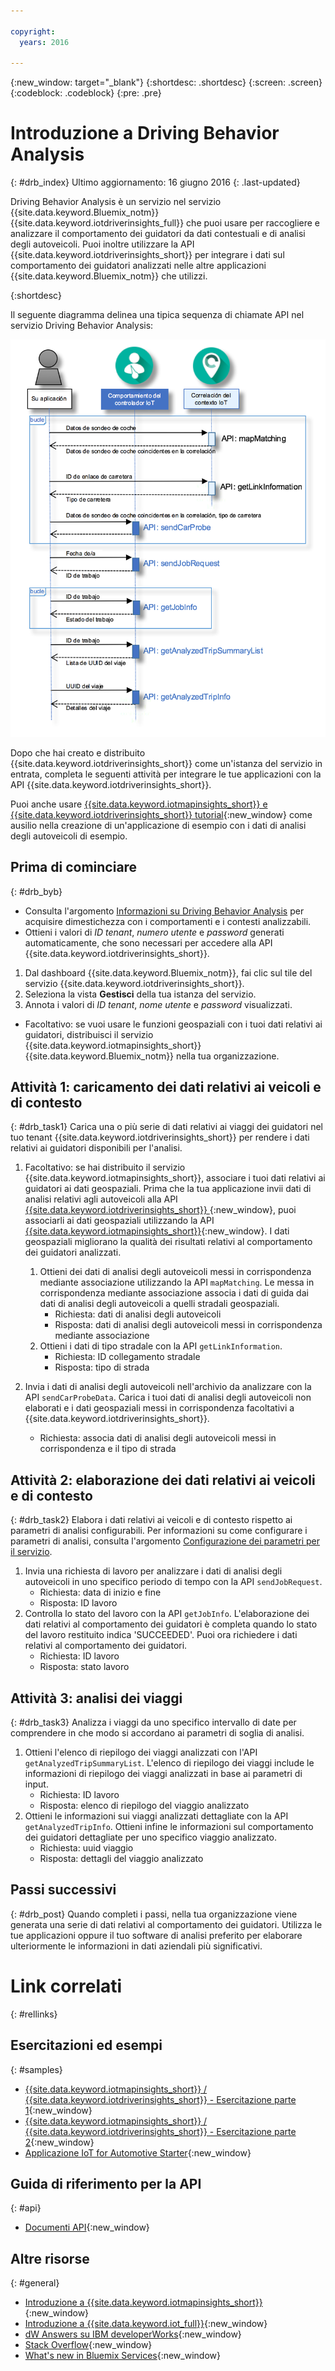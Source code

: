 ```yaml
---

copyright:
  years: 2016

---
```


{:new_window: target="_blank"}
{:shortdesc: .shortdesc}
{:screen: .screen}
{:codeblock: .codeblock}
{:pre: .pre}

# Introduzione a Driving Behavior Analysis
{: #drb_index}
Ultimo aggiornamento: 16 giugno 2016
{: .last-updated}

Driving Behavior Analysis è un servizio nel servizio {{site.data.keyword.Bluemix_notm}}  {{site.data.keyword.iotdriverinsights_full}} che puoi usare per raccogliere e analizzare il comportamento dei guidatori da dati contestuali e di analisi degli autoveicoli. Puoi inoltre utilizzare la API {{site.data.keyword.iotdriverinsights_short}} per integrare i dati sul comportamento dei guidatori analizzati nelle altre applicazioni {{site.data.keyword.Bluemix_notm}} che utilizzi.

{:shortdesc}

Il seguente diagramma delinea una tipica sequenza di chiamate API nel servizio Driving Behavior Analysis:

![Tipica sequenza di analisi](images/sequence_diagram.png "Tipica sequenza di analisi")

Dopo che hai creato e distribuito {{site.data.keyword.iotdriverinsights_short}} come un'istanza del servizio in entrata, completa le seguenti attività per integrare le tue applicazioni con la API {{site.data.keyword.iotdriverinsights_short}}.

Puoi anche usare [{{site.data.keyword.iotmapinsights_short}} e {{site.data.keyword.iotdriverinsights_short}} tutorial](https://github.com/IBM-Bluemix/car-data-management){:new_window} come ausilio nella creazione di un'applicazione di esempio con i dati di analisi degli autoveicoli di esempio.


## Prima di cominciare
{: #drb_byb}

- Consulta l'argomento [Informazioni su Driving Behavior Analysis](drb_iotdriverinsights_overview.html) per acquisire dimestichezza con i comportamenti e i contesti analizzabili.
- Ottieni i valori di *ID tenant*, *numero utente* e *password* generati automaticamente, che sono necessari per accedere alla API {{site.data.keyword.iotdriverinsights_short}}.

1. Dal dashboard {{site.data.keyword.Bluemix_notm}}, fai clic sul tile del servizio {{site.data.keyword.iotdriverinsights_short}}.
2. Seleziona la vista **Gestisci** della tua istanza del servizio.
3. Annota i valori di *ID tenant*, *nome utente* e *password* visualizzati.

- Facoltativo: se vuoi usare le funzioni geospaziali con i tuoi dati relativi ai guidatori, distribuisci il servizio {{site.data.keyword.iotmapinsights_short}} {{site.data.keyword.Bluemix_notm}} nella tua organizzazione.

## Attività 1: caricamento dei dati relativi ai veicoli e di contesto
{: #drb_task1}
Carica una o più serie di dati relativi ai viaggi dei guidatori nel tuo tenant {{site.data.keyword.iotdriverinsights_short}} per rendere i dati relativi ai guidatori disponibili per l'analisi.

1. Facoltativo: se hai distribuito il servizio {{site.data.keyword.iotmapinsights_short}}, associare i tuoi dati relativi ai guidatori ai dati geospaziali.
Prima che la tua applicazione invii dati di analisi relativi agli autoveicoli alla API [{{site.data.keyword.iotdriverinsights_short}} ](http://ibm.biz/IoTDriverBehavior_APIdoc){:new_window}, puoi associarli ai dati geospaziali utilizzando la API [{{site.data.keyword.iotmapinsights_short}}](http://ibm.biz/IoTContextMapping_APIdoc){:new_window}. I dati geospaziali migliorano la qualità dei risultati relativi al comportamento dei guidatori analizzati.

     1. Ottieni dei dati di analisi degli autoveicoli messi in corrispondenza mediante associazione utilizzando la API `mapMatching`.
     Le messa in corrispondenza mediante associazione associa i dati di guida dai dati di analisi degli autoveicoli a quelli stradali geospaziali.
        - Richiesta: dati di analisi degli autoveicoli
        - Risposta: dati di analisi degli autoveicoli messi in corrispondenza mediante associazione
     2. Ottieni i dati di tipo stradale con la API `getLinkInformation`.  
        - Richiesta: ID collegamento stradale
        - Risposta: tipo di strada
2. Invia i dati di analisi degli autoveicoli nell'archivio da analizzare con la API `sendCarProbeData`.
Carica i tuoi dati di analisi degli autoveicoli non elaborati e i dati geospaziali messi in corrispondenza facoltativi a {{site.data.keyword.iotdriverinsights_short}}.
   - Richiesta: associa dati di analisi degli autoveicoli messi in corrispondenza e il tipo di strada

## Attività 2: elaborazione dei dati relativi ai veicoli e di contesto  
{: #drb_task2}
Elabora i dati relativi ai veicoli e di contesto rispetto ai parametri di analisi configurabili. Per informazioni su come configurare i parametri di analisi, consulta l'argomento [Configurazione dei parametri per il servizio](drb_iotdriverinsights_admin.html#configureparameters).

1. Invia una richiesta di lavoro per analizzare i dati di analisi degli autoveicoli in uno specifico periodo di tempo con la API `sendJobRequest`.
   - Richiesta: data di inizio e fine
   - Risposta: ID lavoro
2. Controlla lo stato del lavoro con la API `getJobInfo`.
L'elaborazione dei dati relativi al comportamento dei guidatori è completa quando lo stato del lavoro restituito indica 'SUCCEEDED'. Puoi ora richiedere i dati relativi al comportamento dei guidatori.
   - Richiesta: ID lavoro
   - Risposta: stato lavoro

## Attività 3: analisi dei viaggi
{: #drb_task3}
Analizza i viaggi da uno specifico intervallo di date per comprendere in che modo si accordano ai parametri di soglia di analisi.

1. Ottieni l'elenco di riepilogo dei viaggi analizzati con l'API `getAnalyzedTripSummaryList`.
L'elenco di riepilogo dei viaggi include le informazioni di riepilogo dei viaggi analizzati in base ai parametri di input.
   - Richiesta: ID lavoro
   - Risposta: elenco di riepilogo del viaggio analizzato
2. Ottieni le informazioni sui viaggi analizzati dettagliate con la API `getAnalyzedTripInfo`.
Ottieni infine le informazioni sul comportamento dei guidatori dettagliate per uno specifico viaggio analizzato.
   - Richiesta: uuid viaggio
   - Risposta: dettagli del viaggio analizzato

## Passi successivi
{: #drb_post}
Quando completi i passi, nella tua organizzazione viene generata una serie di dati relativi al comportamento dei guidatori. Utilizza le tue applicazioni oppure il tuo software di analisi preferito per elaborare ulteriormente le informazioni in dati aziendali più significativi.

# Link correlati
{: #rellinks}

## Esercitazioni ed esempi
{: #samples}

* [{{site.data.keyword.iotmapinsights_short}} / {{site.data.keyword.iotdriverinsights_short}} - Esercitazione parte 1](https://github.com/IBM-Bluemix/car-data-management){:new_window}
* [{{site.data.keyword.iotmapinsights_short}} / {{site.data.keyword.iotdriverinsights_short}} - Esercitazione parte 2](https://github.com/IBM-Bluemix/map-driver-insights){:new_window}
* [Applicazione IoT for Automotive Starter](https://iot-automotive-starter.mybluemix.net){:new_window}


## Guida di riferimento per la API
{: #api}

* [Documenti API](http://ibm.biz/IoTDriverBehavior_APIdoc){:new_window}

## Altre risorse
{: #general}

* [Introduzione a {{site.data.keyword.iotmapinsights_short}}](../IotMapInsights/index.html){:new_window}
* [Introduzione a {{site.data.keyword.iot_full}}](https://www.ng.bluemix.net/docs/services/IoT/index.html){:new_window}
* [dW Answers su IBM developerWorks](https://developer.ibm.com/answers/topics/iot-driver-behavior){:new_window}
* [Stack Overflow](http://stackoverflow.com/questions/tagged/iot-driver-behavior){:new_window}
* [What's new in Bluemix Services](http://www.ng.bluemix.net/docs/whatsnew/index.html#services_category){:new_window}
